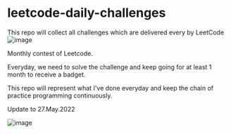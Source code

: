 # leetcode-daily-challenges
This repo will collect all challenges which are delivered every by LeetCode
![image](https://user-images.githubusercontent.com/5858494/163086042-a1e02641-ad35-406b-b2ea-feaad0a32ef6.png)

Monthly contest of Leetcode. 

Everyday, we need to solve the challenge and keep going for at least 1 month to receive a badget. 

This repo will represent what I've done everyday and keep the chain of practice programming continuously.

Update to 27.May.2022

![image](https://user-images.githubusercontent.com/5858494/170618211-11259501-ce3a-4535-a917-0a2a2fcb85a7.png)
